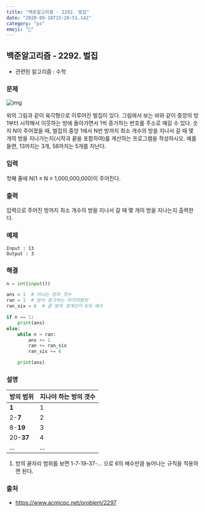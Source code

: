 ```yaml
---
title: "백준알고리즘 - 2292. 벌집"
date: "2020-09-18T15:26:51.142"
category: "ps"
emoji: "🌄"
---
```


## 백준알고리즘 - 2292. 벌집

- 관련된 알고리즘 : 수학

### 문제

![img](https://www.acmicpc.net/JudgeOnline/upload/201009/3(2).png)

위의 그림과 같이 육각형으로 이루어진 벌집이 있다. 그림에서 보는 바와 같이 중앙의 방 1부터 시작해서 이웃하는 방에 돌아가면서 1씩 증가하는 번호를 주소로 매길 수 있다. 숫자 N이 주어졌을 때, 벌집의 중앙 1에서 N번 방까지 최소 개수의 방을 지나서 갈 때 몇 개의 방을 지나가는지(시작과 끝을 포함하여)를 계산하는 프로그램을 작성하시오. 예를 들면, 13까지는 3개, 58까지는 5개를 지난다.

### 입력

첫째 줄에 N(1 ≤ N ≤ 1,000,000,000)이 주어진다.

### 출력

입력으로 주어진 방까지 최소 개수의 방을 지나서 갈 때 몇 개의 방을 지나는지 출력한다.

### 예제

```
Input : 13
Output : 3
```

### 해결

```python
n = int(input())

ans = 1  # 지나는 방의 갯수
ran = 1  # 방이 증가하는 마지막범위
ran_six = 6  # 끝 방의 경계선이 6의 배수

if n == 1:
    print(ans)
else:
    while n > ran:
        ans += 1
        ran += ran_six
        ran_six += 6

    print(ans)
```

### 설명

| 방의 범위 | 지나야 하는 방의 갯수 |
| --------- | --------------------- |
| **1**     | 1                     |
| 2-**7**   | 2                     |
| 8-**19**  | 3                     |
| 20-**37** | 4                     |
| ...       | ...                   |

1. 방의 끝자리 범위를 보면 1-7-19-37-... 으로 6의 배수만큼 늘어나는 규칙을 적용하면 된다.

### 출처

- https://www.acmicpc.net/problem/2297